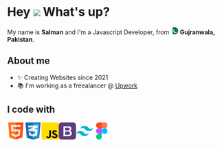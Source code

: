 <h1> Hey <img src="https://emojis.slackmojis.com/emojis/images/1577305505/7373/hand_wave.gif?1577305505" width="50" /> What's up?</h1>

<p> My name is <strong>Salman</strong> and I'm a Javascript Developer, from <img src="./assets/pakistan.png" width="17" /> <b>Gujranwala, Pakistan</b>. </p>

## About me

- ✨ Creating Websites since 2021
- 📚 I'm working as a freealancer @ <a target='_blank' href='https://www.upwork.com/freelancers/~01ac67b9194ae116b4'> Upwork</a>

## I code with

<a  target="_blank">
  <img align="left" title="HTML" alt="HTML" width="40px" src="./assets/html.png " />
</a>

<a  target="_blank">
  <img align="left" title="CSS" alt="CSS" width="40px" src="./assets/social.png" />
</a>
<a  " target="_blank">
  <img align="left" title="JavaScript" alt="JavaScript" width="40px" src="./assets/js.png" />
</a>

<a  target="_blank">
 <img align="left" title="Bootstrap" alt="Bootstrap" width="40px" src="./assets/bootstrap.png" />
</a>

<a   target="_blank">
 <img align="left" title="Tailwind CSS" alt="Tailwind CSS" width="40px" src="./assets/tailwind-logo.svg" />
</a>
<a href="https://www.figma.com/@MuhammadSalman_" target='_blank' target="_blank">
 <img align="left" title="Figma" alt="Figma" width="40px" src="./assets/figma.png" />
</a>
